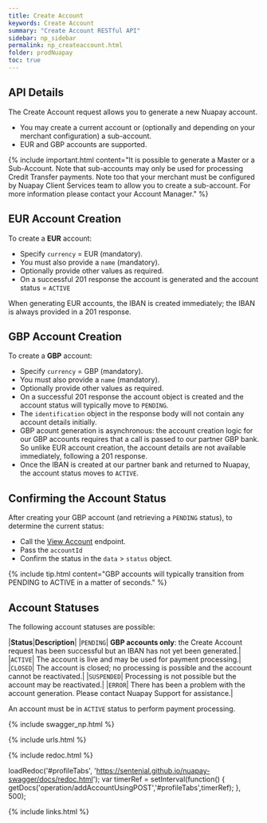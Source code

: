 ```yaml
---
title: Create Account
keywords: Create Account
summary: "Create Account RESTful API"
sidebar: np_sidebar
permalink: np_createaccount.html
folder: prodNuapay
toc: true
---
```


## API Details

The Create Account request allows you to generate a new Nuapay account. 

* You may create a current account or (optionally and depending on your merchant configuration) a sub-account.
* EUR and GBP accounts are supported.

{% include important.html content="It is possible to generate a Master or a Sub-Account. Note that sub-accounts may only be used for processing Credit Transfer payments. Note too that your merchant must be configured by Nuapay Client Services team to allow you to create a sub-account. For more information please contact your Account Manager." %}

## EUR Account Creation

To create a **EUR** account:

* Specify `currency` = EUR (mandatory).
* You must also provide a `name` (mandatory).
* Optionally provide other values as required.
* On a successful 201 response the account is generated and the account status = `ACTIVE`

When generating EUR accounts, the IBAN is created immediately; the IBAN is always provided in a 201 response.  

## GBP Account Creation

To create a **GBP** account:

* Specify `currency` = GBP (mandatory).
* You must also provide a `name` (mandatory).
* Optionally provide other values as required.
* On a successful 201 response the account object is created and the account status will typically move to `PENDING`.
* The `identification` object in the response body will not contain any account details initially.
* GBP acount generation is asynchronous: the account creation logic for our GBP accounts requires that a call is passed to our partner GBP bank. So unlike EUR account creation, the account details are not available immediately, following a 201 response.
* Once the IBAN is created at our partner bank and returned to Nuapay, the account status moves to `ACTIVE`.

## Confirming the Account Status

After creating your GBP account (and retrieving a `PENDING` status), to determine the current status: 

* Call the [View Account](np_viewaccount.html) endpoint.
* Pass the `accountId`
* Confirm the status in the `data` > `status` object.

{% include tip.html content="GBP accounts will typically transition from PENDING to ACTIVE in a matter of seconds." %}


## Account Statuses

The following account statuses are possible:

|**Status**|**Description**|
|`PENDING`| **GBP accounts only**: the Create Account request has been successful but an IBAN has not yet been generated.|
|`ACTIVE`| The account is live and may be used for payment processing.|
|`CLOSED`| The account is closed; no processing is possible and the account cannot be reactivated.|
|`SUSPENDED`| Processing is not possible but the account may be reactivated.|
|`ERROR`| There has been a problem with the account generation. Please contact Nuapay Support for assistance.|

An account must be in `ACTIVE` status to perform payment processing.


{% include swagger_np.html %}

{% include urls.html %}


<ul id="profileTabs" class="nav nav-tabs">
    
   
</ul>
   
{% include redoc.html %}
   
loadRedoc('#profileTabs', 'https://sentenial.github.io/nuapay-swagger/docs/redoc.html');
var timerRef = setInterval(function() { getDocs('operation/addAccountUsingPOST','#profileTabs',timerRef); }, 500);


</script>


<div id="mydiv"></div>
</div>
</div>
{% include links.html %}
